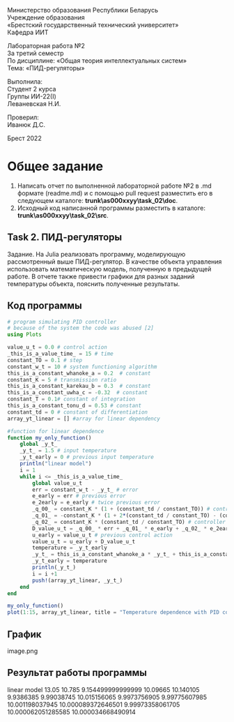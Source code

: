 Министерство образования Республики Беларусь <br/>
Учреждение образования <br/>
«Брестский государственный технический университет» <br/>
Кафедра ИИТ <br/>

Лабораторная работа №2 <br/>
За третий семестр <br/>
По дисциплине: «Общая теория интеллектуальных систем» <br/>
Тема: «ПИД-регуляторы» <br/>

Выполнила: <br/>
Студент 2 курса <br/>
Группы ИИ-22(I) <br/>
Леваневская Н.И. <br/>

Проверил: <br/>
Иванюк Д.С. <br/>

Брест 2022 <br/>

# Общее задание #
1. Написать отчет по выполненной лабораторной работе №2 в .md формате (readme.md) и с помощью pull request разместить его в следующем каталоге: **trunk\as000xxyy\task_02\doc**.
2. Исходный код написанной программы разместить в каталоге: **trunk\as000xxyy\task_02\src**.

## Task 2. ПИД-регуляторы ##
Задание. На Julia реализовать программу, моделирующую рассмотренный выше ПИД-регулятор. В качестве объекта управления использовать математическую модель, полученную в предыдущей работе. В отчете также привести графики для разных заданий температуры объекта, пояснить полученные результаты.
## Код программы ##

``` julia
# program simulating PID controller
# because of the system the code was abused [2]
using Plots

value_u_t = 0.0 # control action
_this_is_a_value_time_ = 15 # time
constant_TO = 0.1 # step
constant_w_t = 10 # system functioning algorithm
this_is_a_constant_whanoke_a = 0.2  # constant
constant_K = 5 # transmission ratio
this_is_a_constant_karekau_b = 0.3  # constant
this_is_a_constant_uwha_c = -0.32  # constant
constant_T = 0.1# constant of integration
this_is_a_constant_tonu_d = 0.53 # constant
constant_td = 0 # constant of differentiation
array_yt_linear = [] #array for linear dependency

#function for linear dependence
function my_only_function()
    global _y_t_
    _y_t_ = 1.5 # input temperature
    _y_t_early = 0 # previous input temperature
    println("linear model")
    i = 1
    while i <= _this_is_a_value_time_
        global value_u_t
        err = constant_w_t - _y_t_ # error
        e_early = err # previous error
        e_2early = e_early # twice previous error
        _q_00_ = constant_K * (1 + (constant_td / constant_TO)) # controller parameters
        _q_01_ = -constant_K * (1 + 2*(constant_td / constant_TO) - (constant_To / constant_T)) # controller parameters
        _q_02_ = constant_K * (constant_td / constant_TO) # controller parameters
        D_value_u_t = _q_00_ * err + _q_01_ * e_early + _q_02_ * e_2early # delta control action
        u_early = value_u_t # previous control action
        value_u_t = u_early + D_value_u_t
        temperature = _y_t_early
        _y_t_ = this_is_a_constant_whanoke_a * _y_t_ + this_is_a_constant_karekau_b * value_u_t
        _y_t_early = temperature
        println(_y_t_)
        i = i +1
        push!(array_yt_linear, _y_t_)
    end
end

my_only_function()
plot(1:15, array_yt_linear, title = "Temperature dependence with PID controller", label = "linear dependence",  lw = 3)
```

## График ##
image.png
## Результат работы программы ##
linear model
13.05
10.785
9.154499999999999
10.09665
10.140105
9.9386385
9.99038745
10.015156065
9.9973756905
9.99775607985
10.001198037945
10.000089372646501
9.99973358061705
10.000062051285585
10.000034668490914

 
